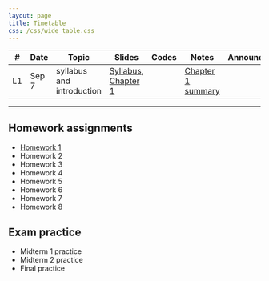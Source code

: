 ```yaml
---
layout: page
title: Timetable
css: /css/wide_table.css
---
```


| # | Date | Topic    | Slides         |Codes      |Notes               | Announcement|
|---|--------|--------|----------------|-----------|--------------------|------------|
|L1| Sep 7 | syllabus and introduction  |[Syllabus](https://github.com/dzwang91/stat371/raw/gh-pages/lectures/Syllabus.pdf), [Chapter 1](https://github.com/dzwang91/stat371/raw/gh-pages/lectures/Syllabus.pdf) |      |  [Chapter 1 summary](https://github.com/dzwang91/stat371/raw/gh-pages/notessummary/Chapter1-notes.pdf)    |       |





------------------------------------------

## Homework assignments
- [Homework 1](https://github.com/dzwang91/stat371/raw/gh-pages/homework/hw1.pdf)
- Homework 2
- Homework 3
- Homework 4
- Homework 5
- Homework 6
- Homework 7
- Homework 8

## Exam practice
- Midterm 1 practice
- Midterm 2 practice
- Final practice


